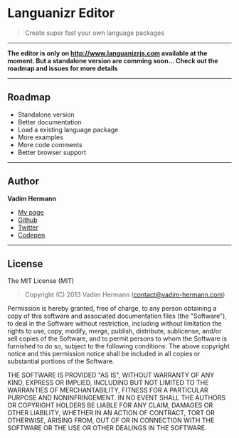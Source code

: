 # Languanizr Editor

> Create super fast your own language packages

---

**The editor is only on http://www.languanizrjs.com available at the moment. But a standalone 
version are comming soon... Check out the roadmap and issues for more details**

---

## Roadmap
- Standalone version
- Better documentation
- Load a existing language package
- More examples
- More code comments
- Better browser support

---

## Author
**Vadim Hermann**

- [My page](http://www.vadim-hermann.com)
- [Github](https://github.com/Vaddo)
- [Twitter](https://twitter.com/vadimhermann)
- [Codepen](http://codepen.io/Vaddo)

---

## License
The MIT License (MIT)

> Copyright (C) 2013 Vadim Hermann (contact@vadim-hermann.com)

Permission is hereby granted, free of charge, to any person obtaining a copy of this software and associated 
documentation files (the "Software"), to deal in the Software without restriction, including without limitation 
the rights to use, copy, modify, merge, publish, distribute, sublicense, and/or sell copies of the Software, 
and to permit persons to whom the Software is furnished to do so, subject to the following conditions:
The above copyright notice and this permission notice shall be included in all copies or substantial portions 
of the Software.

THE SOFTWARE IS PROVIDED "AS IS", WITHOUT WARRANTY OF ANY KIND, EXPRESS OR IMPLIED, INCLUDING BUT NOT LIMITED 
TO THE WARRANTIES OF MERCHANTABILITY, FITNESS FOR A PARTICULAR PURPOSE AND NONINFRINGEMENT. IN NO EVENT SHALL 
THE AUTHORS OR COPYRIGHT HOLDERS BE LIABLE FOR ANY CLAIM, DAMAGES OR OTHER LIABILITY, WHETHER IN AN ACTION OF 
CONTRACT, TORT OR OTHERWISE, ARISING FROM, OUT OF OR IN CONNECTION WITH THE SOFTWARE OR THE USE OR OTHER DEALINGS 
IN THE SOFTWARE.